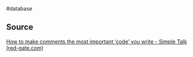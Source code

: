 #database 

## Source
[How to make comments the most important ‘code’ you write - Simple Talk (red-gate.com)](https://www.red-gate.com/simple-talk/databases/oracle-databases/how-to-make-comments-the-most-important-code-you-write/)


